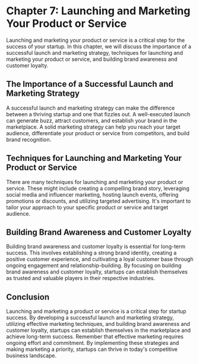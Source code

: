 Chapter 7: Launching and Marketing Your Product or Service
==========================================================

Launching and marketing your product or service is a critical step for the success of your startup. In this chapter, we will discuss the importance of a successful launch and marketing strategy, techniques for launching and marketing your product or service, and building brand awareness and customer loyalty.

The Importance of a Successful Launch and Marketing Strategy
------------------------------------------------------------

A successful launch and marketing strategy can make the difference between a thriving startup and one that fizzles out. A well-executed launch can generate buzz, attract customers, and establish your brand in the marketplace. A solid marketing strategy can help you reach your target audience, differentiate your product or service from competitors, and build brand recognition.

Techniques for Launching and Marketing Your Product or Service
--------------------------------------------------------------

There are many techniques for launching and marketing your product or service. These might include creating a compelling brand story, leveraging social media and influencer marketing, hosting launch events, offering promotions or discounts, and utilizing targeted advertising. It's important to tailor your approach to your specific product or service and target audience.

Building Brand Awareness and Customer Loyalty
---------------------------------------------

Building brand awareness and customer loyalty is essential for long-term success. This involves establishing a strong brand identity, creating a positive customer experience, and cultivating a loyal customer base through ongoing engagement and relationship-building. By focusing on building brand awareness and customer loyalty, startups can establish themselves as trusted and valuable players in their respective industries.

Conclusion
----------

Launching and marketing a product or service is a critical step for startup success. By developing a successful launch and marketing strategy, utilizing effective marketing techniques, and building brand awareness and customer loyalty, startups can establish themselves in the marketplace and achieve long-term success. Remember that effective marketing requires ongoing effort and commitment. By implementing these strategies and making marketing a priority, startups can thrive in today's competitive business landscape.


